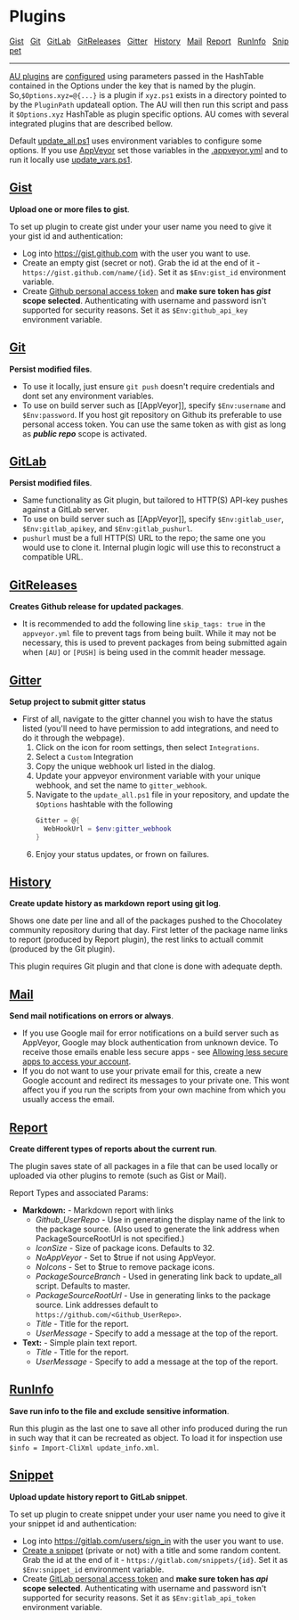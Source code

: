 # Plugins


[Gist](#gist)   [Git](#git)   [GitLab](#gitlab)   [GitReleases](#gitreleases)   [Gitter](#gitter)   [History](#history)   [Mail](#mail)  [Report](#report)   [RunInfo](#runinfo)   [Snippet](#snippet)

---

[AU plugins](https://github.com/majkinetor/au/blob/master/AU/Plugins) are [configured](https://github.com/majkinetor/au#plugins) using parameters passed in the HashTable contained in the Options under the key that is named by the plugin. So,`$Options.xyz=@{...}` is a plugin if `xyz.ps1` exists in a directory pointed to by the `PluginPath` updateall option. The AU will then run this script and pass it `$Options.xyz` HashTable as plugin specific options. AU comes with several integrated plugins that are described bellow.

Default [update_all.ps1](https://github.com/majkinetor/au-packages-template/blob/master/update_all.ps1) uses environment variables to configure some options. If you use [AppVeyor](https://github.com/majkinetor/au/wiki/AppVeyor) set those variables in the [.appveyor.yml](https://github.com/majkinetor/au-packages-template/blob/master/.appveyor.yml) and to run it locally use [update_vars.ps1](https://github.com/majkinetor/au-packages-template/blob/master/update_vars_default.ps1).

## [Gist](https://github.com/majkinetor/au/blob/master/AU/Plugins/Gist.ps1)

**Upload one or more files to gist**.

To set up plugin to create gist under your user name you need to give it your gist id and authentication:

* Log into https://gist.github.com with the user you want to use.
* Create an empty gist (secret or not). Grab the id at the end of it - `https://gist.github.com/name/{id}`. Set it as `$Env:gist_id` environment variable.
* Create [Github personal access token](https://help.github.com/articles/creating-an-access-token-for-command-line-use/) and **make sure token has _gist_ scope selected**. Authenticating with username and password isn't supported for security reasons. Set it as `$Env:github_api_key` environment variable.


## [Git](https://github.com/majkinetor/au/blob/master/AU/Plugins/Git.ps1)

**Persist modified files**.

* To use it locally, just ensure `git push` doesn't require credentials and dont set any environment variables. 
* To use on build server such as [[AppVeyor]], specify `$Env:username` and `$Env:password`. If you host git repository on Github its preferable to use personal access token. You can use the same token as with gist as long as _**public repo**_ scope is activated.

## [GitLab](https://github.com/majkinetor/au/blob/master/AU/Plugins/GitLab.ps1)

**Persist modified files**.

* Same functionality as Git plugin, but tailored to HTTP(S) API-key pushes against a GitLab server.
* To use on build server such as [[AppVeyor]], specify `$Env:gitlab_user`, `$Env:gitlab_apikey`, and `$Env:gitlab_pushurl`.
* `pushurl` must be a full HTTP(S) URL to the repo; the same one you would use to clone it. Internal plugin logic will use this to reconstruct a compatible URL.


## [GitReleases](https://github.com/majkinetor/au/blob/master/AU/Plugins/GitReleases.ps1)

**Creates Github release for updated packages**.

* It is recommended to add the following line `skip_tags: true` in the `appveyor.yml` file to prevent tags from being built. While it may not be necessary, this is used to prevent packages from being submitted again when `[AU]` or `[PUSH]` is being used in the commit header message.

## [Gitter](https://github.com/majkinetor/au/blob/master/AU/Plugins/Gitter.ps1)

**Setup project to submit gitter status**

* First of all, navigate to the gitter channel you wish to have the status listed (you'll need to have permission to add integrations, and need to do it through the webpage).
  1. Click on the icon for room settings, then select `Integrations`.
  2. Select a `Custom` Integration
  3. Copy the unique webhook url listed in the dialog.
  4. Update your appveyor environment variable with your unique webhook, and set the name to `gitter_webhook`.
  5. Navigate to the `update_all.ps1` file in your repository, and update the `$Options` hashtable with the following  
     ```powershell
     Gitter = @{
       WebHookUrl = $env:gitter_webhook
     }
     ```
  6. Enjoy your status updates, or frown on failures.

## [History](https://github.com/majkinetor/au/blob/master/AU/Plugins/History.ps1)

**Create update history as markdown report using git log**. 

Shows one date per line and all of the packages pushed to the Chocolatey community repository during that day. First letter of the package name links to report (produced by Report plugin), the rest links to actuall commit (produced by the Git plugin).

This plugin requires Git plugin and that clone is done with adequate depth.

## [Mail](https://github.com/majkinetor/au/blob/master/AU/Plugins/Mail.ps1)

**Send mail notifications on errors or always**.

* If you use Google mail for error notifications on a build server such as AppVeyor, Google may block authentication from unknown device. To receive those emails enable less secure apps - see [Allowing less secure apps to access your account](https://support.google.com/accounts/answer/6010255?hl=en). 
* If you do not want to use your private email for this, create a new Google account and redirect its messages to your private one. This wont affect you if you run the scripts from your own machine from which you usually access the email.

## [Report](https://github.com/majkinetor/au/blob/master/AU/Plugins/Report.ps1)

**Create different types of reports about the current run**.

The plugin saves state of all packages in a file that can be used locally or uploaded via other plugins to remote (such as Gist or Mail).

Report Types and associated Params:

* **Markdown:** - Markdown report with links
  * *Github_UserRepo* - Use in generating the display name of the link to the package source.  (Also used to generate the link address when PackageSourceRootUrl is not specified.)
  * *IconSize* - Size of package icons.  Defaults to 32.
  * *NoAppVeyor* - Set to $true if not using AppVeyor.
  * *NoIcons* - Set to $true to remove package icons.
  * *PackageSourceBranch* - Used in generating link back to update_all script.  Defaults to master.
  * *PackageSourceRootUrl* - Use in generating links to the package source.  Link addresses default to `https://github.com/<Github_UserRepo>`.
  * *Title* - Title for the report.
  * *UserMessage* - Specify to add a message at the top of the report.
* **Text:** - Simple plain text report.
  * *Title* - Title for the report.
  * *UserMessage* - Specify to add a message at the top of the report.

## [RunInfo](https://github.com/majkinetor/au/blob/master/AU/Plugins/RunInfo.ps1)

**Save run info to the file and exclude sensitive information**.

Run this plugin as the last one to save all other info produced during the run in such way that it can be recreated as object.
To load it for inspection use `$info = Import-CliXml update_info.xml`.

## [Snippet](https://github.com/majkinetor/au/blob/master/AU/Plugins/Snippet.ps1)

**Upload update history report to GitLab snippet**.

To set up plugin to create snippet under your user name you need to give it your snippet id and authentication:

* Log into https://gitlab.com/users/sign_in with the user you want to use.
* [Create a snippet](https://gitlab.com/snippets/new) (private or not) with a title and some random content.  Grab the id at the end of it - `https://gitlab.com/snippets/{id}`. Set it as `$Env:snippet_id` environment variable.
* Create [GitLab personal access token](https://gitlab.com/profile/personal_access_tokens) and **make sure token has _api_ scope selected**. Authenticating with username and password isn't supported for security reasons. Set it as `$Env:gitlab_api_token` environment variable.

